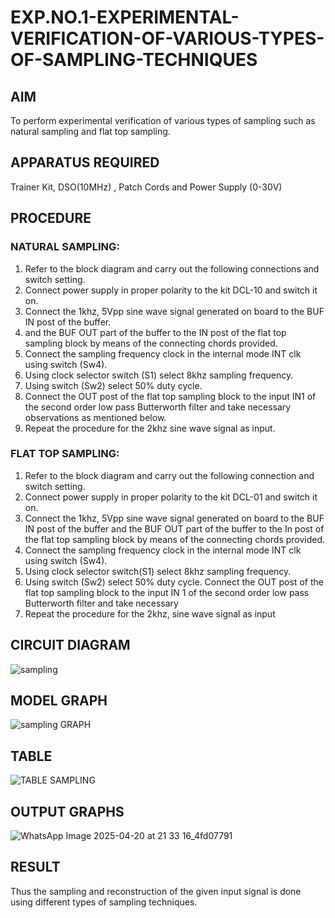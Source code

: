 # EXP.NO.1-EXPERIMENTAL-VERIFICATION-OF-VARIOUS-TYPES-OF-SAMPLING-TECHNIQUES
## AIM
 To perform experimental verification of various types of sampling such as natural sampling and flat top sampling.
## APPARATUS REQUIRED
Trainer Kit, DSO(10MHz) , Patch Cords and Power Supply (0-30V)   
## PROCEDURE
### NATURAL SAMPLING:
1. Refer to the block diagram and carry out the following connections and switch setting.<br>
2. Connect power supply in proper polarity to the kit DCL-10 and switch it on.
3. Connect the 1khz, 5Vpp sine wave signal generated on board to the BUF IN post of the buffer.
4. and the BUF OUT part of the buffer to the IN post of the flat top sampling block by means of the connecting chords provided.
5. Connect the sampling frequency clock in the internal mode INT clk using switch (Sw4).
6. Using clock selector switch (S1) select 8khz sampling frequency.
7. Using switch (Sw2) select 50% duty cycle.
8. Connect the OUT post of the flat top sampling block to the input IN1 of the second order
low pass Butterworth filter and take necessary observations as mentioned below.
9. Repeat the procedure for the 2khz sine wave signal as input.
### FLAT TOP SAMPLING:
1. Refer to the block diagram and carry out the following connection and switch setting.
2. Connect power supply in proper polarity to the kit DCL-01 and switch it on.
3. Connect the 1khz, 5Vpp sine wave signal generated on board to the BUF IN post of the buffer and the BUF OUT part of the buffer to the In post of the flat top sampling block by means of the connecting chords provided.
4. Connect the sampling frequency clock in the internal mode INT clk using switch (Sw4).
5. Using clock selector switch(S1) select 8khz sampling frequency.
6. Using switch (Sw2) select 50% duty cycle. Connect the OUT post of the flat top sampling block to the input IN 1 of the second order low pass Butterworth filter and take necessary
7. Repeat the procedure for the 2khz, sine wave signal as input
## CIRCUIT DIAGRAM
![sampling](https://github.com/user-attachments/assets/2bb3348e-1b84-4ac8-8f04-2f415bd2ea1b)


## MODEL GRAPH
![sampling GRAPH](https://github.com/user-attachments/assets/5bc23922-5879-4617-9656-677f18c6b8ba)



## TABLE
![TABLE SAMPLING](https://github.com/user-attachments/assets/4d2fdc2d-2fe9-4485-b4fd-00aa0406c4c2)



## OUTPUT GRAPHS
![WhatsApp Image 2025-04-20 at 21 33 16_4fd07791](https://github.com/user-attachments/assets/f01f3b72-506e-40b8-82bf-6b7cd7d141ba)



## RESULT 
Thus the sampling and reconstruction of the given input signal is done using different types of sampling techniques.
